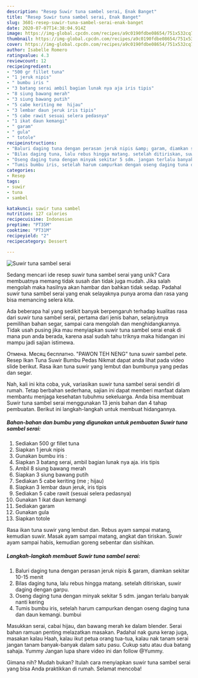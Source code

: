 ```yaml
---
description: "Resep Suwir tuna sambel serai, Enak Banget"
title: "Resep Suwir tuna sambel serai, Enak Banget"
slug: 3601-resep-suwir-tuna-sambel-serai-enak-banget
date: 2020-07-07T14:38:04.914Z
image: https://img-global.cpcdn.com/recipes/a9c0190fdbe08654/751x532cq70/suwir-tuna-sambel-serai-foto-resep-utama.jpg
thumbnail: https://img-global.cpcdn.com/recipes/a9c0190fdbe08654/751x532cq70/suwir-tuna-sambel-serai-foto-resep-utama.jpg
cover: https://img-global.cpcdn.com/recipes/a9c0190fdbe08654/751x532cq70/suwir-tuna-sambel-serai-foto-resep-utama.jpg
author: Isabelle Romero
ratingvalue: 4.3
reviewcount: 12
recipeingredient:
- "500 gr fillet tuna"
- "1 jeruk nipis"
- " bumbu iris "
- "3 batang serai ambil bagian lunak nya aja iris tipis"
- "8 siung bawang merah"
- "3 siung bawang putih"
- "5 cabe keriting me  hijau"
- "3 lembar daun jeruk iris tipis"
- "5 cabe rawit sesuai selera pedasnya"
- "1 ikat daun kemangi"
- " garam"
- " gula"
- " totole"
recipeinstructions:
- "Baluri daging tuna dengan perasan jeruk nipis &amp; garam, diamkan sekitar 10-15 menit"
- "Bilas daging tuna, lalu rebus hingga matang. setelah ditiriskan, suwir daging dengan garpu."
- "Oseng daging tuna dengan minyak sekitar 5 sdm. jangan terlalu banyak nanti kering"
- "Tumis bumbu iris, setelah harum campurkan dengan oseng daging tuna dan daun kemangi. bumbui"
categories:
- Resep
tags:
- suwir
- tuna
- sambel

katakunci: suwir tuna sambel 
nutrition: 127 calories
recipecuisine: Indonesian
preptime: "PT35M"
cooktime: "PT31M"
recipeyield: "2"
recipecategory: Dessert

---
```



![Suwir tuna sambel serai](https://img-global.cpcdn.com/recipes/a9c0190fdbe08654/751x532cq70/suwir-tuna-sambel-serai-foto-resep-utama.jpg)

Sedang mencari ide resep suwir tuna sambel serai yang unik? Cara membuatnya memang tidak susah dan tidak juga mudah. Jika salah mengolah maka hasilnya akan hambar dan bahkan tidak sedap. Padahal suwir tuna sambel serai yang enak selayaknya punya aroma dan rasa yang bisa memancing selera kita.

Ada beberapa hal yang sedikit banyak berpengaruh terhadap kualitas rasa dari suwir tuna sambel serai, pertama dari jenis bahan, selanjutnya pemilihan bahan segar, sampai cara mengolah dan menghidangkannya. Tidak usah pusing jika mau menyiapkan suwir tuna sambel serai enak di mana pun anda berada, karena asal sudah tahu triknya maka hidangan ini mampu jadi sajian istimewa.

Отмена. Месяц бесплатно. &#34;PAWON TEH NENG&#34; tuna suwir sambel pete. Resep Ikan Tuna Suwir Bumbu Pedas Nikmat dapat anda lihat pada video slide berikut. Rasa ikan tuna suwir yang lembut dan bumbunya yang pedas dan segar.


Nah, kali ini kita coba, yuk, variasikan suwir tuna sambel serai sendiri di rumah. Tetap berbahan sederhana, sajian ini dapat memberi manfaat dalam membantu menjaga kesehatan tubuhmu sekeluarga. Anda bisa membuat Suwir tuna sambel serai menggunakan 13 jenis bahan dan 4 tahap pembuatan. Berikut ini langkah-langkah untuk membuat hidangannya.

<!--inarticleads1-->

##### Bahan-bahan dan bumbu yang digunakan untuk pembuatan Suwir tuna sambel serai:

1. Sediakan 500 gr fillet tuna
1. Siapkan 1 jeruk nipis
1. Gunakan  bumbu iris :
1. Siapkan 3 batang serai, ambil bagian lunak nya aja. iris tipis
1. Ambil 8 siung bawang merah
1. Siapkan 3 siung bawang putih
1. Sediakan 5 cabe keriting (me ; hijau)
1. Siapkan 3 lembar daun jeruk, iris tipis
1. Sediakan 5 cabe rawit (sesuai selera pedasnya)
1. Gunakan 1 ikat daun kemangi
1. Sediakan  garam
1. Gunakan  gula
1. Siapkan  totole


Rasa ikan tuna suwir yang lembut dan. Rebus ayam sampai matang, kemudian suwir. Masak ayam sampai matang, angkat dan tiriskan. Suwir ayam sampai habis, kemudian goreng sebentar dan sisihkan. 

<!--inarticleads2-->

##### Langkah-langkah membuat Suwir tuna sambel serai:

1. Baluri daging tuna dengan perasan jeruk nipis &amp; garam, diamkan sekitar 10-15 menit
1. Bilas daging tuna, lalu rebus hingga matang. setelah ditiriskan, suwir daging dengan garpu.
1. Oseng daging tuna dengan minyak sekitar 5 sdm. jangan terlalu banyak nanti kering
1. Tumis bumbu iris, setelah harum campurkan dengan oseng daging tuna dan daun kemangi. bumbui


Masukkan serai, cabai hijau, dan bawang merah ke dalam blender. Serai bahan ramuan penting melazatkan masakan. Padahal nak guna kerap juga, masakan kalau Haah, kalau ikut petua orang tua-tua, kalau nak tanam serai jangan tanam banyak-banyak dalam satu pasu. Cukup satu atau dua batang sahaja. Yummy Jangan lupa share video ini dan follow @Yummy. 

Gimana nih? Mudah bukan? Itulah cara menyiapkan suwir tuna sambel serai yang bisa Anda praktikkan di rumah. Selamat mencoba!

